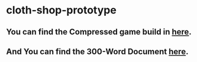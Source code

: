 # cloth-shop-prototype

## **You can find the Compressed game build in [here](https://github.com/EduardoSilveira6657/cloth-shop-prototype/tree/0f4e75a57b27d0ec8bd6dacedeed76dd42d90806/Game%20Executable)**.
## **And You can find the 300-Word Document [here](https://github.com/EduardoSilveira6657/cloth-shop-prototype/blob/306718eb532dcd92acf28133bb0f2814d180b203/Eduardo%20Silveira%20-%20Programmer%20Interview%20Document.pdf)**.
